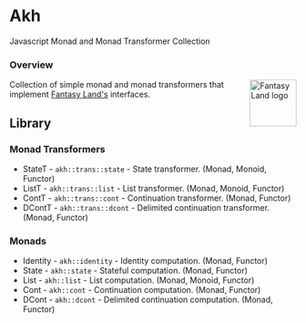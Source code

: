 # Akh
Javascript Monad and Monad Transformer Collection


### Overview
<a href="https://github.com/fantasyland/fantasy-land">
    <img src="https://raw.github.com/fantasyland/fantasy-land/master/logo.png" align="right" width="82px" height="82px" alt="Fantasy Land logo" />
</a>

Collection of simple monad and monad transformers that implement [Fantasy Land's][fl] interfaces.


## Library

### Monad Transformers
* StateT - `akh::trans::state` - State transformer. (Monad, Monoid, Functor)
* ListT - `akh::trans::list` - List transformer. (Monad, Monoid, Functor)
* ContT - `akh::trans::cont` - Continuation transformer. (Monad, Functor)
* DContT - `akh::trans::dcont` - Delimited continuation transformer. (Monad, Functor)

### Monads
* Identity - `akh::identity` - Identity computation. (Monad, Functor)
* State - `akh::state` - Stateful computation. (Monad, Functor)
* List - `akh::list` - List computation. (Monad, Monoid, Functor)
* Cont - `akh::cont` - Continuation computation. (Monad, Functor)
* DCont - `akh::dcont` - Delimited continuation computation. (Monad, Functor)


[fl]: https://github.com/fantasyland/fantasy-land